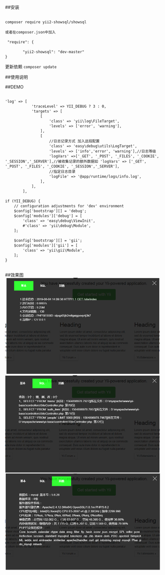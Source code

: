 ##安装

```

composer require yii2-showsql/showsql

或者在composer.json中加入

 "require": {

        "yii2-showsql": "dev-master"
}

```
更新依赖 ``` composer update ```

##使用说明

##DEMO

```

'log' => [
            'traceLevel' => YII_DEBUG ? 3 : 0,
            'targets' => [
                [
                    'class' => 'yii\log\FileTarget',
                    'levels' => ['error', 'warning'],
                ],
                [
                    //日志记录方式 加入这段配置
                    'class' => 'easy\debug\utils\LogTarget',
                    'levels' => ['info','error', 'warning'],//日志等级
                    'logVars' =>['_GET', '_POST', '_FILES', '_COOKIE', '_SESSION','_SERVER'],//被收集记录的额外数据如 'logVars' => ['_GET', '_POST', '_FILES', '_COOKIE', '_SESSION','_SERVER'],
                    //指定日志目录
                    'logFile' => '@app/runtime/logs/info.log',
                ],
            ],
        ],
		
if (YII_DEBUG) {
    // configuration adjustments for 'dev' environment
    $config['bootstrap'][] = 'debug';
    $config['modules']['debug'] = [
        'class' => 'easy\debug\ViewInit',
        #'class' => 'yii\debug\Module',
    ];

    $config['bootstrap'][] = 'gii';
    $config['modules']['gii'] = [
        'class' => 'yii\gii\Module',
    ];
}
		

```
##效果图
![image](https://github.com/gaoxuxu123/easy-debug/blob/master/assets/img/1.png)
![image](https://github.com/gaoxuxu123/easy-debug/blob/master/assets/img/2.png)
![image](https://github.com/gaoxuxu123/easy-debug/blob/master/assets/img/3.png)


